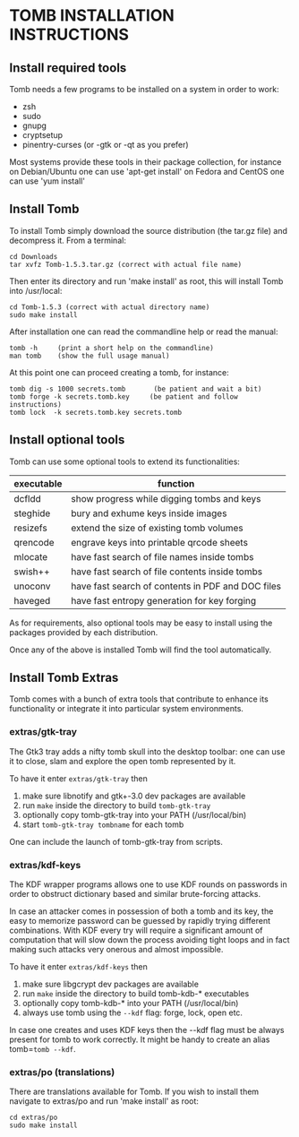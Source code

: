 # TOMB INSTALLATION INSTRUCTIONS

## Install required tools

Tomb needs a few programs to be installed on a system in order to work:

 * zsh
 * sudo
 * gnupg
 * cryptsetup
 * pinentry-curses (or -gtk or -qt as you prefer)

Most systems provide these tools in their package collection,
for instance on Debian/Ubuntu one can use 'apt-get install'
on Fedora and CentOS one can use 'yum install'

## Install Tomb

To install Tomb simply download the source distribution (the tar.gz file)
and decompress it. From a terminal:

    cd Downloads
    tar xvfz Tomb-1.5.3.tar.gz (correct with actual file name)

Then enter its directory and run 'make install' as root, this will install
Tomb into /usr/local:

    cd Tomb-1.5.3 (correct with actual directory name)
    sudo make install

After installation one can read the commandline help or read the manual:

    tomb -h     (print a short help on the commandline)
    man tomb    (show the full usage manual)

At this point one can proceed creating a tomb, for instance:

    tomb dig -s 1000 secrets.tomb       (be patient and wait a bit)
    tomb forge -k secrets.tomb.key     (be patient and follow instructions)
    tomb lock  -k secrets.tomb.key secrets.tomb

## Install optional tools

Tomb can use some optional tools to extend its functionalities:

executable | function
---------- | ---------------------------------------------------
  dcfldd   | show progress while digging tombs and keys
  steghide | bury and exhume keys inside images
  resizefs | extend the size of existing tomb volumes
  qrencode | engrave keys into printable qrcode sheets
  mlocate  | have fast search of file names inside tombs
  swish++  | have fast search of file contents inside tombs
  unoconv  | have fast search of contents in PDF and DOC files
  haveged  | have fast entropy generation for key forging

As for requirements, also optional tools may be easy to install using
the packages provided by each distribution.

Once any of the above is installed Tomb will find the tool automatically.

## Install Tomb Extras

Tomb comes with a bunch of extra tools that contribute to enhance its
functionality or integrate it into particular system environments.

### extras/gtk-tray

The Gtk3 tray adds a nifty tomb skull into the desktop toolbar: one can use it to close, slam and explore the open tomb represented by it.

To have it enter `extras/gtk-tray` then

 1. make sure libnotify and gtk+-3.0 dev packages are available
 2. run `make` inside the directory to build `tomb-gtk-tray`
 3. optionally copy tomb-gtk-tray into your PATH (/usr/local/bin)
 4. start `tomb-gtk-tray tombname` for each tomb

One can include the launch of tomb-gtk-tray from scripts.

### extras/kdf-keys

The KDF wrapper programs allows one to use KDF rounds on passwords in order to obstruct dictionary based and similar brute-forcing attacks.

In case an attacker comes in possession of both a tomb and its key, the easy to memorize password can be guessed by rapidly trying different combinations. With KDF every try will require a significant amount of computation that will slow down the process avoiding tight loops and in fact making such attacks very onerous and almost impossible.

To have it enter `extras/kdf-keys` then

 1. make sure libgcrypt dev packages are available
 2. run `make` inside the directory to build tomb-kdb-* executables
 3. optionally copy tomb-kdb-* into your PATH (/usr/local/bin)
 4. always use tomb using the `--kdf` flag: forge, lock, open etc.

In case one creates and uses KDF keys then the --kdf flag must be always present for tomb to work correctly. It might be handy to create an alias tomb=`tomb --kdf`.

### extras/po (translations)

There are translations available for Tomb. If you wish to install them
navigate to extras/po and run 'make install' as root:

    cd extras/po
    sudo make install

